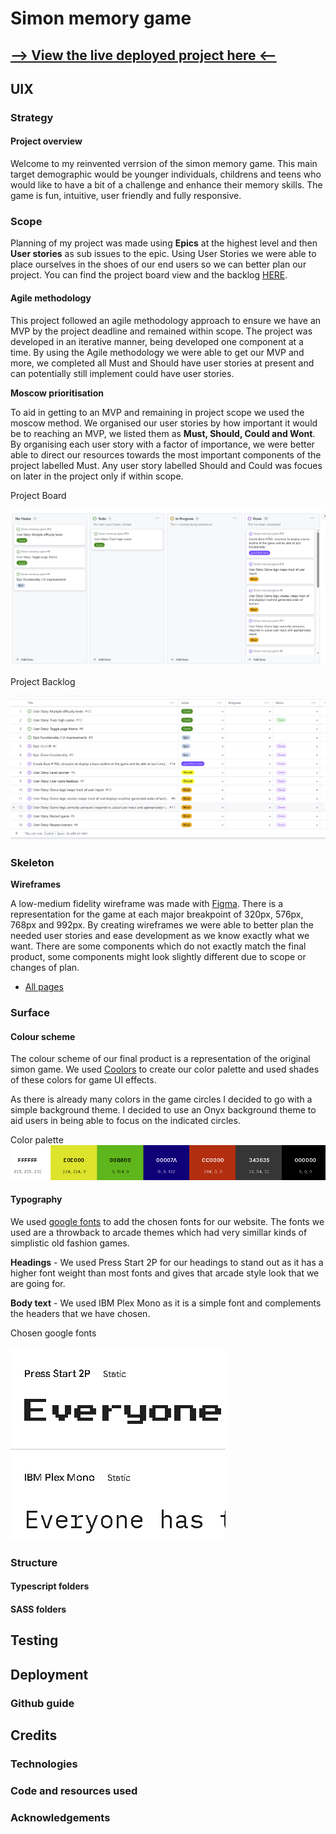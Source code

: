 # Simon memory game

## [ --> View the live deployed project here <-- ](https://jamesbracken.github.io/Simon-memory-game/)

## UIX

### Strategy

#### Project overview

Welcome to my reinvented verrsion of the simon memory game. This main target demographic would be younger individuals, childrens and teens who would like to have a bit of a challenge and enhance their memory skills. The game is fun, intuitive, user friendly and fully responsive.

### Scope

Planning of my project was made using **Epics** at the highest level and then **User stories** as sub issues to the epic. Using User Stories we were able to place ourselves in the shoes of our end users so we can better plan our project. You can find the project board view and the backlog [HERE](https://github.com/users/JamesBracken/projects/18/views/1).

#### Agile methodology

This project followed an agile methodology approach to ensure we have an MVP by the project deadline and remained within scope. The project was developed in an iterative manner, being developed one component at a time. By using the Agile methodology we were able to get our MVP and more, we completed all Must and Should have user stories at present and can potentially still implement could have user stories.

**Moscow prioritisation**

To aid in getting to an MVP and remaining in project scope we used the moscow method. We organised our user stories by how important it would be to reaching an MVP, we listed them as **Must, Should, Could and Wont**. By organising each user story with a factor of importance, we were better able to direct our resources towards the most important components of the project labelled Must. Any user story labelled Should and Could was focues on later in the project only if within scope.

Project Board

![Project Board](./src/assets/images/readme/project-board.PNG)

Project Backlog

![Project Backlog](./src/assets/images/readme/project-backlog.PNG)

### Skeleton

**Wireframes**

A low-medium fidelity wireframe was made with [Figma](https://www.figma.com/). There is a representation for the game at each major breakpoint of 320px, 576px, 768px and 992px. By creating wireframes we were able to better plan the needed user stories and ease development as we know exactly what we want. There are some components which do not exactly match the final product, some components might look slightly different due to scope or changes of plan.

- [All pages](https://www.figma.com/design/SRSHu99Ow1RqFNh0B0Dld7/Nology-Wireframes?node-id=0-1&t=l1ev8iwxyY14MFOm-1)

### Surface

#### Colour scheme

The colour scheme of our final product is a representation of the original simon game. We used [Coolors](https://coolors.co/ffffff-e0e000-00b800-00007a-cc0000-343635-000000) to create our color palette and used shades of these colors for game UI effects.

As there is already many colors in the game circles I decided to go with a simple background theme. I decided to use an Onyx background theme to aid users in being able to focus on the indicated circles.

Color palette
![Color palette](./src/assets/images/readme/color-palette.PNG)


#### Typography

We used [google fonts](https://fonts.google.com/) to add the chosen fonts for 
our website. The fonts we used are a throwback to arcade themes which had very simillar kinds of simplistic old fashion games.

**Headings** - We used Press Start 2P for our headings to stand out as it has a higher font weight than most fonts and gives that arcade style look that we are going for.

**Body text** - We used IBM Plex Mono as it is a simple font and complements the headers that we have chosen.

Chosen google fonts

![Project fonts](./src/assets/images/readme/fonts.PNG)

### Structure

#### Typescript folders

#### SASS folders

## Testing

## Deployment

### Github guide

## Credits

### Technologies

### Code and resources used

### Acknowledgements